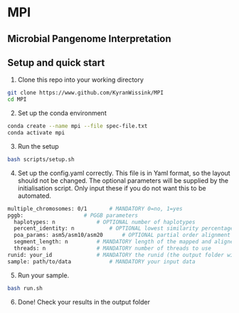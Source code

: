 # MPI
Microbial Pangenome Interpretation
---------------------------------------------------------
## Setup and quick start

1) Clone this repo into your working directory
```bash
git clone https://www.github.com/KyranWissink/MPI 
cd MPI
```

2) Set up the conda environment
```bash
conda create --name mpi --file spec-file.txt
conda activate mpi
```

3) Run the setup
```bash
bash scripts/setup.sh
```

4) Set up the config.yaml correctly. 
This file is in Yaml format, so the layout should not be changed.
The optional parameters will be supplied by the initialisation script. Only input these if you do not want this to be automated.
```bash
multiple_chromosomes: 0/1		# MANDATORY 0=no, 1=yes
pggb:				  	# PGGB parameters
  haplotypes: n				# OPTIONAL number of haplotypes 
  percent_identity: n			# OPTIONAL lowest similarity percentage between haplotypes
  poa_params: asm5/asm10/asm20		# OPTIONAL partial order alignment parameters (based on percent identity)
  segment_length: n			# MANDATORY length of the mapped and aligned segment
  threads: n				# MANDATORY number of threads to use
runid: your_id				# MANDATORY the runid (the output folder will have this name)
sample: path/to/data			# MANDATORY your input data
```

5) Run your sample.
```bash
bash run.sh
```

6) Done! Check your results in the output folder

